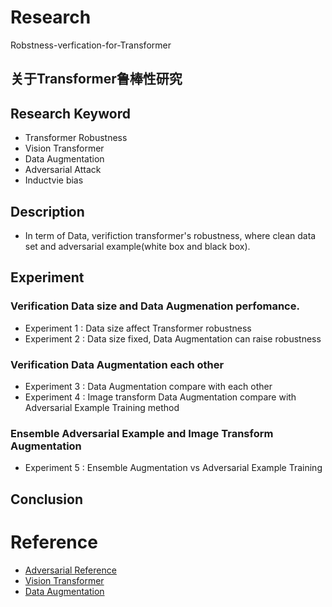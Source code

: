 # Research
Robstness-verfication-for-Transformer

## 关于Transformer鲁棒性研究 

## Research Keyword
- Transformer Robustness
- Vision Transformer
- Data Augmentation
- Adversarial Attack
- Inductvie bias

## Description
- In term of Data, verifiction transformer's robustness, where clean data set and adversarial example(white box and black box).

## Experiment
### Verification Data size and Data Augmenation perfomance.
- Experiment 1 : Data size affect Transformer robustness
- Experiment 2 : Data size fixed, Data Augmentation can raise robustness

### Verification Data Augmentation each other
- Experiment 3 : Data Augmentation compare with each other
- Experiment 4 : Image transform Data Augmentation compare with Adversarial Example Training method

### Ensemble Adversarial Example and Image Transform Augmentation
- Experiment 5 : Ensemble Augmentation vs Adversarial Example Training

## Conclusion

# Reference
- <a href='https://github.com/LEEJONGHEON/Adversarial-reference/blob/main/README.md'>Adversarial Reference</a>
- <a href='https://github.com/LEEJONGHEON/Vision-Transformer'>Vision Transformer</a>
- <a href='https://github.com/LEEJONGHEON/Data_Augmentation/edit/main/README.md'>Data Augmentation</a>



